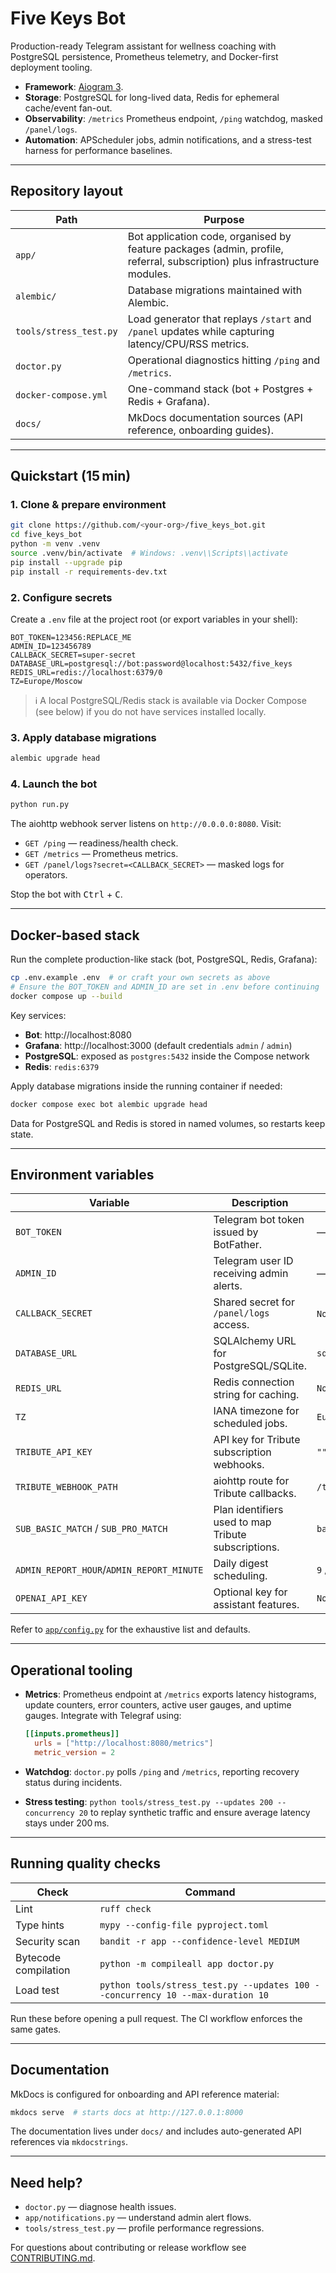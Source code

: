 # Five Keys Bot

Production-ready Telegram assistant for wellness coaching with PostgreSQL persistence, Prometheus telemetry, and Docker-first deployment tooling.

- **Framework**: [Aiogram 3](https://docs.aiogram.dev/).
- **Storage**: PostgreSQL for long-lived data, Redis for ephemeral cache/event fan-out.
- **Observability**: `/metrics` Prometheus endpoint, `/ping` watchdog, masked `/panel/logs`.
- **Automation**: APScheduler jobs, admin notifications, and a stress-test harness for performance baselines.

---

## Repository layout

| Path | Purpose |
| ---- | ------- |
| `app/` | Bot application code, organised by feature packages (admin, profile, referral, subscription) plus infrastructure modules. |
| `alembic/` | Database migrations maintained with Alembic. |
| `tools/stress_test.py` | Load generator that replays `/start` and `/panel` updates while capturing latency/CPU/RSS metrics. |
| `doctor.py` | Operational diagnostics hitting `/ping` and `/metrics`. |
| `docker-compose.yml` | One-command stack (bot + Postgres + Redis + Grafana). |
| `docs/` | MkDocs documentation sources (API reference, onboarding guides). |

---

## Quickstart (15 min)

### 1. Clone & prepare environment

```bash
git clone https://github.com/<your-org>/five_keys_bot.git
cd five_keys_bot
python -m venv .venv
source .venv/bin/activate  # Windows: .venv\\Scripts\\activate
pip install --upgrade pip
pip install -r requirements-dev.txt
```

### 2. Configure secrets

Create a `.env` file at the project root (or export variables in your shell):

```env
BOT_TOKEN=123456:REPLACE_ME
ADMIN_ID=123456789
CALLBACK_SECRET=super-secret
DATABASE_URL=postgresql://bot:password@localhost:5432/five_keys
REDIS_URL=redis://localhost:6379/0
TZ=Europe/Moscow
```

> ℹ️  A local PostgreSQL/Redis stack is available via Docker Compose (see below) if you do not have services installed locally.

### 3. Apply database migrations

```bash
alembic upgrade head
```

### 4. Launch the bot

```bash
python run.py
```

The aiohttp webhook server listens on `http://0.0.0.0:8080`. Visit:

- `GET /ping` — readiness/health check.
- `GET /metrics` — Prometheus metrics.
- `GET /panel/logs?secret=<CALLBACK_SECRET>` — masked logs for operators.

Stop the bot with <kbd>Ctrl</kbd> + <kbd>C</kbd>.

---

## Docker-based stack

Run the complete production-like stack (bot, PostgreSQL, Redis, Grafana):

```bash
cp .env.example .env  # or craft your own secrets as above
# Ensure the BOT_TOKEN and ADMIN_ID are set in .env before continuing
docker compose up --build
```

Key services:

- **Bot**: http://localhost:8080
- **Grafana**: http://localhost:3000 (default credentials `admin` / `admin`)
- **PostgreSQL**: exposed as `postgres:5432` inside the Compose network
- **Redis**: `redis:6379`

Apply database migrations inside the running container if needed:

```bash
docker compose exec bot alembic upgrade head
```

Data for PostgreSQL and Redis is stored in named volumes, so restarts keep state.

---

## Environment variables

| Variable | Description | Default |
| -------- | ----------- | ------- |
| `BOT_TOKEN` | Telegram bot token issued by BotFather. | — |
| `ADMIN_ID` | Telegram user ID receiving admin alerts. | — |
| `CALLBACK_SECRET` | Shared secret for `/panel/logs` access. | `None` (panel disabled) |
| `DATABASE_URL` | SQLAlchemy URL for PostgreSQL/SQLite. | `sqlite+aiosqlite:///./bot.db` |
| `REDIS_URL` | Redis connection string for caching. | `None` |
| `TZ` | IANA timezone for scheduled jobs. | `Europe/Moscow` |
| `TRIBUTE_API_KEY` | API key for Tribute subscription webhooks. | `""` |
| `TRIBUTE_WEBHOOK_PATH` | aiohttp route for Tribute callbacks. | `/tribute/webhook` |
| `SUB_BASIC_MATCH` / `SUB_PRO_MATCH` | Plan identifiers used to map Tribute subscriptions. | `basic` / `pro` |
| `ADMIN_REPORT_HOUR`/`ADMIN_REPORT_MINUTE` | Daily digest scheduling. | `9` / `30` |
| `OPENAI_API_KEY` | Optional key for assistant features. | `None` |

Refer to [`app/config.py`](app/config.py) for the exhaustive list and defaults.

---

## Operational tooling

- **Metrics**: Prometheus endpoint at `/metrics` exports latency histograms, update counters, error counters, active user gauges, and uptime gauges. Integrate with Telegraf using:

  ```toml
  [[inputs.prometheus]]
    urls = ["http://localhost:8080/metrics"]
    metric_version = 2
  ```

- **Watchdog**: `doctor.py` polls `/ping` and `/metrics`, reporting recovery status during incidents.
- **Stress testing**: `python tools/stress_test.py --updates 200 --concurrency 20` to replay synthetic traffic and ensure average latency stays under 200 ms.

---

## Running quality checks

| Check | Command |
| ----- | ------- |
| Lint | `ruff check` |
| Type hints | `mypy --config-file pyproject.toml` |
| Security scan | `bandit -r app --confidence-level MEDIUM` |
| Bytecode compilation | `python -m compileall app doctor.py` |
| Load test | `python tools/stress_test.py --updates 100 --concurrency 10 --max-duration 10` |

Run these before opening a pull request. The CI workflow enforces the same gates.

---

## Documentation

MkDocs is configured for onboarding and API reference material:

```bash
mkdocs serve  # starts docs at http://127.0.0.1:8000
```

The documentation lives under `docs/` and includes auto-generated API references via `mkdocstrings`.

---

## Need help?

- `doctor.py` — diagnose health issues.
- `app/notifications.py` — understand admin alert flows.
- `tools/stress_test.py` — profile performance regressions.

For questions about contributing or release workflow see [CONTRIBUTING.md](CONTRIBUTING.md).

